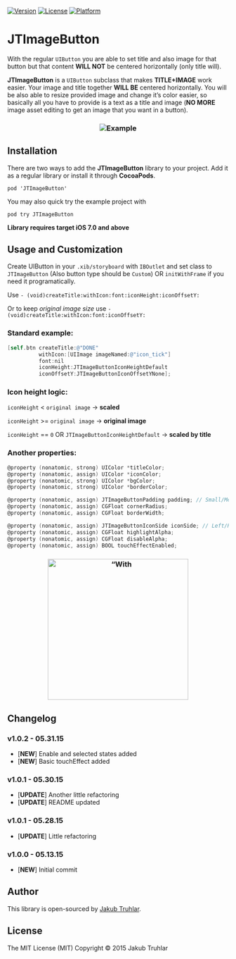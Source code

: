 [![Version](https://img.shields.io/cocoapods/v/JTImageButton.svg)](http://cocoapods.org/pods/JTImageButton)
[![License](https://img.shields.io/cocoapods/l/JTImageButton.svg)](http://cocoapods.org/pods/JTImageButton)
[![Platform](https://img.shields.io/cocoapods/p/JTImageButton.svg)](http://cocoapods.org/pods/JTImageButton)

# JTImageButton
With the regular `UIButton` you are able to set title and also image for that button but that content **WILL NOT** be centered horizontally (only title will). 

**JTImageButton** is a `UIButton` subclass that makes **TITLE+IMAGE** work easier. Your image and title together **WILL BE** centered horizontally. You will be also able to resize provided image and change it’s color easier, so basically all you have to provide is a text as a title and image (**NO MORE** image asset editing to get an image that you want in a button).

<h3 align="center">
  <img src="https://github.com/kubatru/JTImageButton/blob/master/Screens/img_example.png" alt="Example"/>
</h3>

## Installation
There are two ways to add the **JTImageButton** library to your project. Add it as a regular library or install it through **CocoaPods**.

`pod 'JTImageButton'`

You may also quick try the example project with

`pod try JTImageButton`

**Library requires target iOS 7.0 and above**

## Usage and Customization

Create UIButton in your `.xib/storyboard` with `IBOutlet` and set class to `JTImageButton` (Also button type should be `Custom`) OR `initWithFrame` if you need it programatically.

Use `- (void)createTitle:withIcon:font:iconHeight:iconOffsetY:`

Or to keep *original image size* use `- (void)createTitle:withIcon:font:iconOffsetY:`

### Standard example:
```objective-c
[self.btn createTitle:@"DONE" 
          withIcon:[UIImage imageNamed:@"icon_tick"] 
          font:nil 
          iconHeight:JTImageButtonIconHeightDefault 
          iconOffsetY:JTImageButtonIconOffsetYNone];
```


### Icon height logic:

`iconHeight` < `original image` -> **scaled**

`iconHeight` >= `original image` -> **original image**

`iconHeight` == `0` OR `JTImageButtonIconHeightDefault` -> **scaled by title**


### Another properties:
```objective-c
@property (nonatomic, strong) UIColor *titleColor;
@property (nonatomic, assign) UIColor *iconColor;
@property (nonatomic, strong) UIColor *bgColor;
@property (nonatomic, strong) UIColor *borderColor;

@property (nonatomic, assign) JTImageButtonPadding padding; // Small/Medium/Big/None
@property (nonatomic, assign) CGFloat cornerRadius;
@property (nonatomic, assign) CGFloat borderWidth;

@property (nonatomic, assign) JTImageButtonIconSide iconSide; // Left/Right
@property (nonatomic, assign) CGFloat highlightAlpha;
@property (nonatomic, assign) CGFloat disableAlpha;
@property (nonatomic, assign) BOOL touchEffectEnabled;
```

<h3 align="center">
  <img src="https://github.com/kubatru/JTImageButton/blob/master/Screens/with_effect.gif" alt=“With simple effect“ width="320"/>
</h3>

## Changelog

### v1.0.2 - 05.31.15
- [**NEW**] Enable and selected states added
- [**NEW**] Basic touchEffect added

### v1.0.1 - 05.30.15
- [**UPDATE**] Another little refactoring
- [**UPDATE**] README updated

### v1.0.1 - 05.28.15
- [**UPDATE**] Little refactoring

### v1.0.0 - 05.13.15
- [**NEW**] Initial commit

## Author
This library is open-sourced by [Jakub Truhlar](http://kubatruhlar.cz).
    
## License
The MIT License (MIT)
Copyright © 2015 Jakub Truhlar
